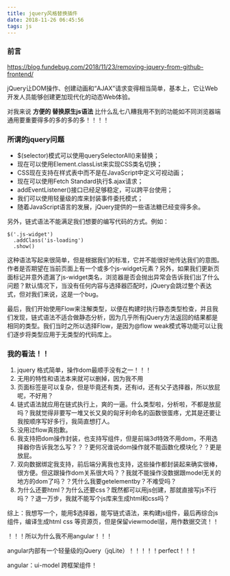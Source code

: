 ```yaml
---
title: jquery风格替换插件
date: 2018-11-26 06:45:56
tags: js
---
```


### 前言

https://blog.fundebug.com/2018/11/23/removing-jquery-from-github-frontend/

jQuery让DOM操作、创建动画和“AJAX”请求变得相当简单，基本上，它让Web开发人员能够创建更加现代化的动态Web体验。

对我来说 **方便的 替换原生js语法**  比什么乱七八糟我用不到的功能如不同浏览器端通用要重要得多的多的多的多！！！！



### 所谓的jquery问题

- $(selector)模式可以使用querySelectorAll()来替换；
- 现在可以使用Element.classList来实现CSS类名切换；
- CSS现在支持在样式表中而不是在JavaScript中定义可视动画；
- 现在可以使用Fetch Standard执行$.ajax请求；
- addEventListener()接口已经足够稳定，可以跨平台使用；
- 我们可以使用轻量级的库来封装事件委托模式；
- 随着JavaScript语言的发展，jQuery提供的一些语法糖已经变得多余。

另外，链式语法不能满足我们想要的编写代码的方式。例如：

```
$('.js-widget')
  .addClass('is-loading')
  .show()
```

这种语法写起来很简单，但是根据我们的标准，它并不能很好地传达我们的意图。作者是否期望在当前页面上有一个或多个js-widget元素？另外，如果我们更新页面标记并意外遗漏了js-widget类名，浏览器是否会抛出异常会告诉我们出了什么问题？默认情况下，当没有任何内容与选择器匹配时，jQuery会跳过整个表达式，但对我们来说，这是一个bug。

最后，我们开始使用Flow来注解类型，以便在构建时执行静态类型检查，并且我们发现，链式语法不适合做静态分析，因为几乎所有jQuery方法返回的结果都是相同的类型。我们当时之所以选择Flow，是因为@flow  weak模式等功能可以让我们逐步将类型应用于无类型的代码库上。





### 我的看法！！

1. jquery 格式简单，操作dom最顺手没有之一！！！
2. 无用的特性和语法本来就可以删掉，因为我不用
3. 页面标签是可以复杂，但是毕竟还有类，还有id，还有父子选择器，所以放屁呢，不好用？
4. 链式语法就应用在链式执行上，爽的一逼。什么类型啦，分析啦，不都是放屁吗？我就觉得非要写一堆又长又臭的匈牙利命名的函数很蛋疼，尤其是还要让我按顺序写好多行，我简直想打人。
5. 没用过flow真抱歉。
6. 我支持把dom操作封装，也支持写组件，但是前端3d特效不用dom，不用选择器你告诉我怎么写？？？更何况谁说dom操作就不能函数化模块化？？更是放屁。
7. 双向数据绑定我支持，前后端分离我也支持，这些操作都封装起来确实很棒，很方便。但这跟操作dom关系很大吗？？我就不能操作没数据跟model无关的地方的dom了吗？？凭什么我要getelementby？不难受吗？
8. 为什么还要html？为什么还要css？既然都可以用js创建，那就直接写js不行吗？？退一万步，我就不能写个js库来生成html和css吗？



综上：我想写一个，能用$选择器，能写链式语法，来构建js组件，最后再综合js组件，编译生成html css 等资源页，但是保留viewmodel层，用作数据交流！！



！！！所以为什么我不用angular！！！

angular内部有一个轻量级的jQuery（jqLite）！！！！！perfect！！！ 

angular：ui-model 跨框架组件！

